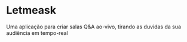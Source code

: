 # Letmeask

Uma aplicação para criar salas Q&A ao-vivo, tirando as duvidas da sua audiência em tempo-real